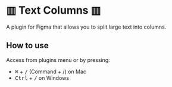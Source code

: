 # ▥ Text Columns ▥

A plugin for Figma that allows you to split large text into columns.

## How to use

Access from plugins menu or by pressing:

- <kbd>⌘</kbd> + <kbd>/</kbd> (Command + /) on Mac
- <kbd>Ctrl</kbd> + <kbd>/</kbd> on Windows